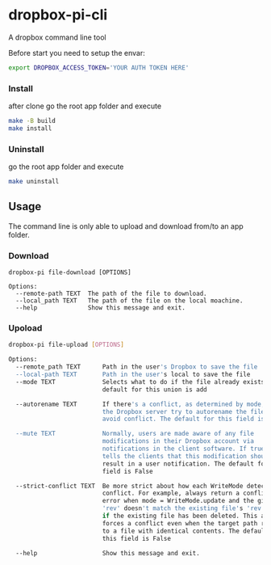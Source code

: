 # dropbox-pi-cli
A dropbox command line tool

Before start you need to setup the envar:
```bash
export DROPBOX_ACCESS_TOKEN='YOUR AUTH TOKEN HERE'
```

### Install

after clone go the root app folder and execute
```bash
make -B build
make install
```

### Uninstall

go the root app folder and execute
```bash
make uninstall
```
## Usage
The command line is only able to upload and download from/to an app folder.

### Download
```
dropbox-pi file-download [OPTIONS]

Options:
  --remote-path TEXT  The path of the file to download.
  --local_path TEXT   The path of the file on the local moachine.
  --help              Show this message and exit.
```

### Upoload
```bash
dropbox-pi file-upload [OPTIONS]

Options:
  --remote_path TEXT      Path in the user's Dropbox to save the file
  --local-path TEXT       Path in the user's local to save the file
  --mode TEXT             Selects what to do if the file already exists. The
                          default for this union is add

  --autorename TEXT       If there's a conflict, as determined by mode, have
                          the Dropbox server try to autorename the file to
                          avoid conflict. The default for this field is False.

  --mute TEXT             Normally, users are made aware of any file
                          modifications in their Dropbox account via
                          notifications in the client software. If true, this
                          tells the clients that this modification shouldn't
                          result in a user notification. The default for this
                          field is False

  --strict-conflict TEXT  Be more strict about how each WriteMode detects
                          conflict. For example, always return a conflict
                          error when mode = WriteMode.update and the given
                          'rev' doesn't match the existing file's 'rev', even
                          if the existing file has been deleted. This also
                          forces a conflict even when the target path refers
                          to a file with identical contents. The default for
                          this field is False

  --help                  Show this message and exit.

```

